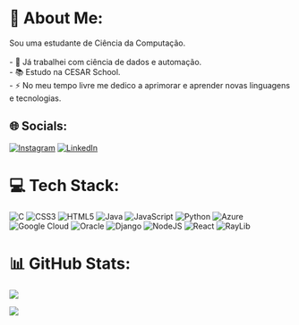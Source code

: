 # 💫 About Me:
Sou uma estudante de Ciência da Computação.<br><br>- 🔭 Já trabalhei com ciência de dados e automação.<br>- 📚 Estudo na CESAR School.<br>- ⚡ No meu tempo livre me dedico a aprimorar e aprender novas linguagens e tecnologias.


## 🌐 Socials:
[![Instagram](https://img.shields.io/badge/Instagram-%23E4405F.svg?logo=Instagram&logoColor=white)](https://instagram.com/amandamontarroios) [![LinkedIn](https://img.shields.io/badge/LinkedIn-%230077B5.svg?logo=linkedin&logoColor=white)](https://linkedin.com/in/amandamontarroios) 

# 💻 Tech Stack:
![C](https://img.shields.io/badge/c-%2300599C.svg?style=for-the-badge&logo=c&logoColor=white) ![CSS3](https://img.shields.io/badge/css3-%231572B6.svg?style=for-the-badge&logo=css3&logoColor=white) ![HTML5](https://img.shields.io/badge/html5-%23E34F26.svg?style=for-the-badge&logo=html5&logoColor=white) ![Java](https://img.shields.io/badge/java-%23ED8B00.svg?style=for-the-badge&logo=openjdk&logoColor=white) ![JavaScript](https://img.shields.io/badge/javascript-%23323330.svg?style=for-the-badge&logo=javascript&logoColor=%23F7DF1E) ![Python](https://img.shields.io/badge/python-3670A0?style=for-the-badge&logo=python&logoColor=ffdd54) ![Azure](https://img.shields.io/badge/azure-%230072C6.svg?style=for-the-badge&logo=microsoftazure&logoColor=white) ![Google Cloud](https://img.shields.io/badge/GoogleCloud-%234285F4.svg?style=for-the-badge&logo=google-cloud&logoColor=white) ![Oracle](https://img.shields.io/badge/Oracle-F80000?style=for-the-badge&logo=oracle&logoColor=white) ![Django](https://img.shields.io/badge/django-%23092E20.svg?style=for-the-badge&logo=django&logoColor=white) ![NodeJS](https://img.shields.io/badge/node.js-6DA55F?style=for-the-badge&logo=node.js&logoColor=white) ![React](https://img.shields.io/badge/react-%2320232a.svg?style=for-the-badge&logo=react&logoColor=%2361DAFB) ![RayLib](https://img.shields.io/badge/RAYLIB-FFFFFF?style=for-the-badge&logo=raylib&logoColor=black)
# 📊 GitHub Stats:
![](https://nirzak-streak-stats.vercel.app/?user=amanda-montarroios&theme=dark&hide_border=false)<br/>

[![](https://visitcount.itsvg.in/api?id=amanda-montarroios&icon=0&color=0)](https://visitcount.itsvg.in)

<!-- Proudly created with GPRM ( https://gprm.itsvg.in ) -->

